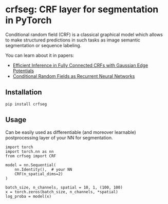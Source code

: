 # crfseg: CRF layer for segmentation in PyTorch

Conditional random field (CRF) is a classical graphical model which allows to make structured predictions 
in such tasks as image semantic segmentation or sequence labeling.

You can learn about it in papers:
* [Efficient Inference in Fully Connected CRFs with
Gaussian Edge Potentials](https://arxiv.org/pdf/1210.5644.pdf)
* [Conditional Random Fields as Recurrent Neural Networks](https://arxiv.org/pdf/1502.03240.pdf)

## Installation
`pip install crfseg`

## Usage
Can be easily used as differentiable (and moreover learnable) postprocessing layer of your NN for segmentation.
```angular2html
import torch
import torch.nn as nn
from crfseg import CRF

model = nn.Sequential(
    nn.Identity(),  # your NN
    CRF(n_spatial_dims=2)
)

batch_size, n_channels, spatial = 10, 1, (100, 100)
x = torch.zeros(batch_size, n_channels, *spatial)
log_proba = model(x)
```
